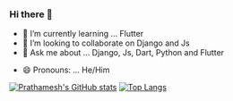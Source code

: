 ### Hi there 👋


<!-- - 🔭 I’m currently working on ... -->
- 🌱 I’m currently learning ... Flutter
- 👯 I’m looking to collaborate on Django and Js 
- 💬 Ask me about ... Django, Js, Dart, Python and Flutter
<!-- - 📫 How to reach me: ... -->
- 😄 Pronouns: ... He/Him


[![Prathamesh's GitHub stats](https://github-readme-stats.vercel.app/api?username=prathamesh-mali&show_icons=true&theme=radical)](https://github.com/anuraghazra/github-readme-stats) [![Top Langs](https://github-readme-stats.vercel.app/api/top-langs/?username=prathamesh-mali&layout=compact&theme=radical)](https://github.com/anuraghazra/github-readme-stats)
<!-- - ⚡ Fun fact: ... -->


